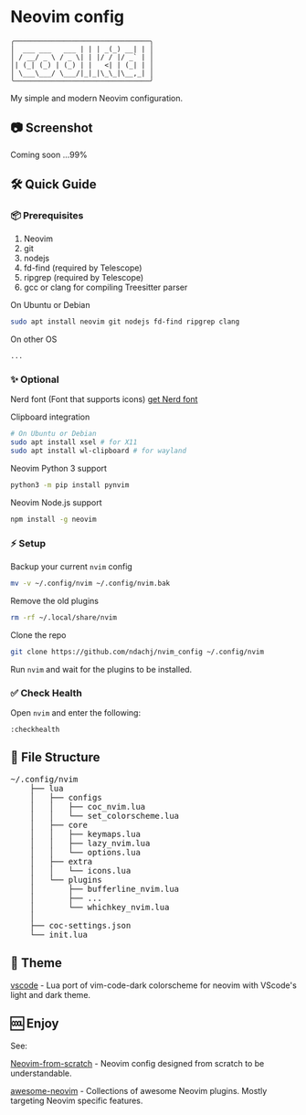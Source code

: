 # Neovim config

```
╭─────────────────────────────────╮
│  ___ ___   ___ | | | _(_) __| | │
│ / __/ _ \ / _ \| | |/ / |/ _` | │
│| (_| (_) | (_) | |   <| | (_| | │
│ \___\___/ \___/|_|_|\_\_|\__,_| │
╰─────────────────────────────────╯
```

My simple and modern Neovim configuration.

## 📷 Screenshot

Coming soon ...99%

## 🛠 Quick Guide

### 📦 Prerequisites

1. Neovim
2. git
3. nodejs
4. fd-find (required by Telescope)
5. ripgrep (required by Telescope)
6. gcc or clang for compiling Treesitter parser

On Ubuntu or Debian

```bash
sudo apt install neovim git nodejs fd-find ripgrep clang
```

On other OS

```bash
...
```

### ✨ Optional

Nerd font (Font that supports icons)
[get Nerd font]()

Clipboard integration

```bash
# On Ubuntu or Debian
sudo apt install xsel # for X11
sudo apt install wl-clipboard # for wayland
```

Neovim Python 3 support

```bash
python3 -m pip install pynvim
```

Neovim Node.js support

```bash
npm install -g neovim
```

### ⚡ Setup

Backup your current `nvim` config

```bash
mv -v ~/.config/nvim ~/.config/nvim.bak
```

Remove the old plugins

```bash
rm -rf ~/.local/share/nvim
```

Clone the repo

```bash
git clone https://github.com/ndachj/nvim_config ~/.config/nvim
```

Run `nvim` and wait for the plugins to be installed.

### ✅ Check Health

Open `nvim` and enter the following:

```vim
:checkhealth
```

## 📂 File Structure

<pre>
~/.config/nvim
    ├── lua
    │   ├── configs
    │   │   ├── coc_nvim.lua
    │   │   └── set_colorscheme.lua
    │   ├── core
    │   │   ├── keymaps.lua
    │   │   ├── lazy_nvim.lua
    │   │   └── options.lua
    │   ├── extra
    │   │   └── icons.lua
    │   └── plugins
    │       ├── bufferline_nvim.lua
    │       ├── ...
    │       └── whichkey_nvim.lua
    │
    ├── coc-settings.json
    └── init.lua
</pre>

## 🎨 Theme

[vscode](https://github.com/Mofiqul/vscode.nvim) - Lua port of vim-code-dark colorscheme for neovim with VScode's light and dark theme.

## 🆒 Enjoy

See:

[Neovim-from-scratch](https://github.com/LunarVim/Neovim-from-scratch) - Neovim config designed from scratch to be understandable.

[awesome-neovim](https://github.com/rockerBOO/awesome-neovim) - Collections of awesome Neovim plugins. Mostly targeting Neovim specific features.
